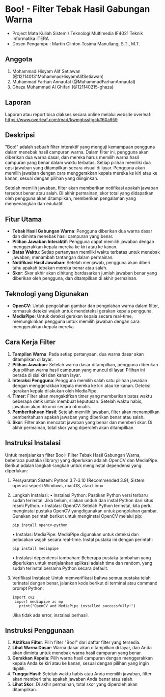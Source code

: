# Boo! - Filter Tebak Hasil Gabungan Warna
- Project Mata Kuliah Sistem / Teknologi Multimedia IF4021 Teknik Informatika ITERA
- Dosen Pengampu : Martin Clinton Tosima Manullang, S.T., M.T.

## Anggota
1. Mohammad Hisyam Alif Setiawan (@121140131MohammadHisyamAlifSetiawan)
2. Muhammad Farhan Annaufal (@MuhammadFarhanAnnaufal)
3. Ghaza Muhammad Al Ghifari (@121140215-ghaza)

## Laporan
Laporan atau report bisa diakses secara online melalui website overleaf: https://www.overleaf.com/read/kwmgbsstjgck#60a959

## Deskripsi
"Boo!" adalah sebuah filter interaktif yang menguji kemampuan pengguna dalam menebak hasil campuran warna. Dalam filter ini, pengguna akan diberikan dua warna dasar, dan mereka harus memilih warna hasil campuran yang benar dalam waktu terbatas. Setiap pilihan memiliki dua opsi jawaban yang ditampilkan secara visual di layar. Pengguna akan memilih jawaban dengan cara menggerakkan kepala mereka ke kiri atau ke kanan, sesuai dengan pilihan yang diinginkan.

Setelah memilih jawaban, filter akan memberikan notifikasi apakah jawaban tersebut benar atau salah. Di akhir permainan, skor total yang didapatkan oleh pengguna akan ditampilkan, memberikan pengalaman yang menyenangkan dan edukatif.

## Fitur Utama
- **Tebak Hasil Gabungan Warna**: Pengguna diberikan dua warna dasar dan diminta menebak hasil campuran yang benar.
- **Pilihan Jawaban Interaktif**: Pengguna dapat memilih jawaban dengan menggerakkan kepala mereka ke kiri atau ke kanan.
- **Batas Waktu**: Setiap pertanyaan memiliki waktu terbatas untuk menebak jawaban, menambah tantangan dalam permainan.
- **Notifikasi Hasil Jawaban**: Setelah menjawab, pengguna akan diberi tahu apakah tebakan mereka benar atau salah.
- **Skor**: Skor akhir akan dihitung berdasarkan jumlah jawaban benar yang diberikan oleh pengguna, dan ditampilkan di akhir permainan.

## Teknologi yang Digunakan
- **OpenCV**: Untuk pengolahan gambar dan pengolahan warna dalam filter, termasuk deteksi wajah untuk mendeteksi gerakan kepala pengguna.
- **MediaPipe**: Untuk deteksi gerakan kepala secara real-time, memungkinkan pengguna untuk memilih jawaban dengan cara menggerakkan kepala mereka.

## Cara Kerja Filter
1. **Tampilan Warna**: Pada setiap pertanyaan, dua warna dasar akan ditampilkan di layar.
2. **Pilihan Jawaban**: Setelah warna dasar ditampilkan, pengguna diberikan dua pilihan warna hasil campuran yang muncul di layar. Pilihan ini berada di sisi kiri dan kanan layar.
3. **Interaksi Pengguna**: Pengguna memilih salah satu pilihan jawaban dengan menggerakkan kepala mereka ke kiri atau ke kanan. Deteksi gerakan kepala dilakukan oleh MediaPipe.
4. **Timer**: Filter akan mengaktifkan timer yang memberikan batas waktu beberapa detik untuk membuat keputusan. Setelah waktu habis, jawaban akan dikunci secara otomatis.
5. **Pemberitahuan Hasil**: Setelah memilih jawaban, filter akan menampilkan pemberitahuan apakah jawaban yang diberikan benar atau salah.
6. **Skor**: Filter akan mencatat jawaban yang benar dan memberi skor. Di akhir permainan, total skor yang diperoleh akan ditampilkan.

## Instruksi Instalasi
Untuk menjalankan filter Boo!- Filter Tebak Hasil Gabungan Warna, beberapa pustaka (library) yang diperlukan adalah OpenCV dan MediaPipe. Berikut adalah langkah-langkah untuk menginstal dependensi yang diperlukan:
   1. Persyaratan Sistem:
      Python 3.7-3.10 (Recommended 3.9), Sistem operasi seperti Windows, macOS, atau Linux
   2. Langkah Instalasi:
     • Instalasi Python: Pastikan Python versi terbaru sudah terinstal. Jika belum, silakan unduh dan instal Python dari situs resmi Python.
     • Instalasi OpenCV: Setelah Python terinstal, kita perlu menginstal pustaka OpenCV yangdigunakan untuk pengolahan gambar. Gunakan perintah berikut untuk menginstal OpenCV melalui pip:
        
          pip install opencv-python

        • Instalasi MediaPipe: MediaPipe digunakan untuk deteksi dan pelacakan wajah secara real-time. Instal pustaka ini dengan perintah:

          pip install mediapipe

        • Instalasi dependensi tambahan: Beberapa pustaka tambahan yang diperlukan untuk menjalankan aplikasi adalah time dan random, yang sudah terinstal bersama Python secara default.
   3. Verifikasi Instalasi: Untuk memverifikasi bahwa semua pustaka telah terinstal dengan benar, jalankan kode berikut di terminal atau command prompt Python:
 
          import cv2
           import mediapipe as mp
             print("OpenCV and MediaPipe installed successfully!")
 
      Jika tidak ada error, instalasi berhasil.

## Instruksi Penggunaan
1. **Aktifkan Filter**: Pilih filter "Boo!" dari daftar filter yang tersedia.
2. **Lihat Warna Dasar**: Warna dasar akan ditampilkan di layar, dan Anda akan diminta untuk menebak warna hasil campuran yang benar.
3. **Gerakkan Kepala**: Pilih warna hasil campuran dengan menggerakkan kepala Anda ke kiri atau ke kanan, sesuai dengan pilihan yang ingin dipilih.
4. **Tunggu Hasil**: Setelah waktu habis atau Anda memilih jawaban, filter akan memberi tahu apakah jawaban Anda benar atau salah.
5. **Lihat Skor**: Di akhir permainan, total skor yang diperoleh akan ditampilkan.

